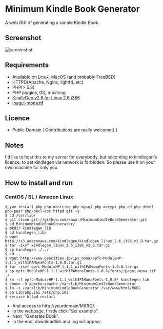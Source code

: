 # Minimum Kindle Book Generator
A web GUI of generating a simple Kindle Book.

## Screenshot
![screenshot](http://mitsuakikawamorita.com/software/MKBG/MKBG_screen_shot.png)

## Requirements
- Available on Linux, MacOS (and probably FreeBSD)
- HTTPD(Apache, Nginx, lighttd, etc)
- PHP(> 5.3)
- PHP plugins, GD, mbstring
- [KindleGen v2.8 for Linux 2.6 i386](http://www.amazon.com/gp/feature.html?ie=UTF8&docId=1000765211)
- [ipagui-mona.ttf](http://www.geocities.jp/ipa_mona/opfc-ModuleHP-1.1.1_withIPAMonaFonts-1.0.8.tar.gz)

## Licence
- Public Domain ( Contributions are really welcome:) )

## Notes
I'd like to host this to my server for everybody, but according to kindlegen's licence, to set kindlegen via network is forbidden. So please use it on your own machine for only you.


## How to install and run

### CentOS / SL / Amazon Linux
	$ yum install php php-mbstring php-mysql php-mcrypt php-gd php-devel php-pear php-pecl-apc httpd git -y
	$ cd /var/lib/
	$ git clone git://github.com/kawa-/MinimumKindleBookGenerator.git
	$ cd MinimumKindleBookGenerator/
	$ mkdir kindlegen_lib
	$ cd kindlegen_lib/
	$ wget http://s3.amazonaws.com/kindlegen/kindlegen_linux_2.6_i386_v2_8.tar.gz
	$ tar -zxvf kindlegen_linux_2.6_i386_v2_8.tar.gz
	$ cp kindlegen ./../
	$ cd ..
	$ wget http://www.geocities.jp/ipa_mona/opfc-ModuleHP-1.1.1_withIPAMonaFonts-1.0.8.tar.gz
	$ tar -zxvf opfc-ModuleHP-1.1.1_withIPAMonaFonts-1.0.8.tar.gz
	$ cp opfc-ModuleHP-1.1.1_withIPAMonaFonts-1.0.8/fonts/ipagui-mona.ttf ./
	$ rm -rf opfc-ModuleHP-1.1.1_withIPAMonaFonts-1.0.8* kindlegen_lib
	$ chown -R apache:apache /var/lib/MinimumKindleBookGenerator
	$ ln -s /var/lib/MinimumKindleBookGenerator /var/www/html/MKBG
	$ cp Lib/php.ini /etc/php.ini
	$ service httpd restart
- And access to http://yourdomain/MKBG/.
- In the webpage, firstly click "Set example".
- Next, "Generate Book".
- In the end, downloadlink and log will appear.

